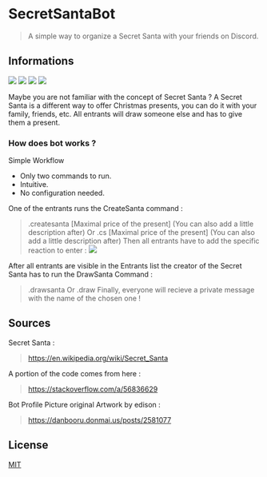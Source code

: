 # SecretSantaBot

> A simple way to organize a Secret Santa with your friends on Discord.

## Informations
[![](https://img.shields.io/badge/Project%20Status-Ended-red?style=for-the-badge)](https://github.com/EmericJdt/SecretSantaBot/projects/1) ![](https://img.shields.io/badge/Programmation%20Language-C%23-brightgreen?style=for-the-badge) ![](https://img.shields.io/badge/Language-English-blue?style=for-the-badge) [![](https://img.shields.io/badge/Invite%20Bot-Click%20Here-blueviolet?style=for-the-badge)](https://discordapp.com/oauth2/authorize?client_id=657987596785418260&scope=bot&permissions=8)

Maybe you are not familiar with the concept of Secret Santa ?
A Secret Santa is a different way to offer Christmas presents, you can do it with your family, friends, etc.
All entrants will draw someone else and has to give them a present.

### How does bot works ?

Simple Workflow 
- Only two commands to run.
- Intuitive.
- No configuration needed.

One of the entrants runs the CreateSanta command :
> .createsanta [Maximal price of the present] (You can also add a little description after)
Or
> .cs [Maximal price of the present] (You can also add a little description after)
Then all entrants have to add the specific reaction to enter :
> ![](https://i.imgur.com/GrISYKd.jpg)

After all entrants are visible in the Entrants list the creator of the Secret Santa has to run the DrawSanta Command :
> .drawsanta
Or
> .draw
Finally, everyone will recieve a private message with the name of the chosen one !


## Sources

Secret Santa : 
> https://en.wikipedia.org/wiki/Secret_Santa

A portion of the code comes from here :
> https://stackoverflow.com/a/56836629

Bot Profile Picture original Artwork by edison :
> https://danbooru.donmai.us/posts/2581077

## License
[MIT](https://choosealicense.com/licenses/mit/)
